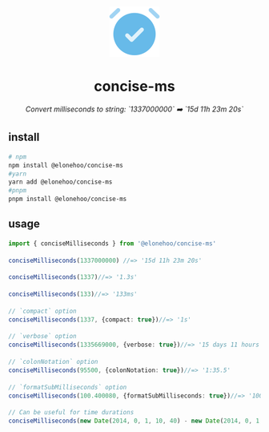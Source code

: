 <div align="center">
  <img src="./public/logo.svg" width="100px" height="100px" />
</div>

<h1 align="center">concise-ms</h1>

<p align="center">
  <em>Convert milliseconds to string: `1337000000` ➡️ `15d 11h 23m 20s`</em>
</p>

## install

```bash
# npm
npm install @elonehoo/concise-ms
#yarn
yarn add @elonehoo/concise-ms
#pnpm
pnpm install @elonehoo/concise-ms
```

## usage

```typescript
import { conciseMilliseconds } from '@elonehoo/concise-ms'

conciseMilliseconds(1337000000) //=> '15d 11h 23m 20s'

conciseMilliseconds(1337)//=> '1.3s'

conciseMilliseconds(133)//=> '133ms'

// `compact` option
conciseMilliseconds(1337, {compact: true})//=> '1s'

// `verbose` option
conciseMilliseconds(1335669000, {verbose: true})//=> '15 days 11 hours 1 minute 9 seconds'

// `colonNotation` option
conciseMilliseconds(95500, {colonNotation: true})//=> '1:35.5'

// `formatSubMilliseconds` option
conciseMilliseconds(100.400080, {formatSubMilliseconds: true})//=> '100ms 400µs 80ns'

// Can be useful for time durations
conciseMilliseconds(new Date(2014, 0, 1, 10, 40) - new Date(2014, 0, 1, 10, 5))//=> '35m'
```
